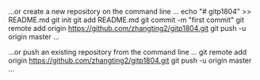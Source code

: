 …or create a new repository on the command line
...
 echo "# gitp1804" >> README.md
git init
git add README.md
git commit -m "first commit"
git remote add origin https://github.com/zhangting2/gitp1804.git
git push -u origin master
...

…or push an existing repository from the command line
...
 git remote add origin https://github.com/zhangting2/gitp1804.git
git push -u origin master
...
